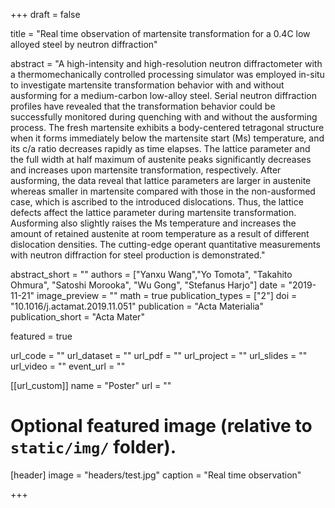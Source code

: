 +++
draft = false

title = "Real time observation of martensite transformation for a 0.4C low alloyed steel by neutron diffraction"

abstract = "A high-intensity and high-resolution neutron diffractometer with a thermomechanically controlled processing simulator was employed in-situ to investigate martensite transformation behavior with and without ausforming for a medium-carbon low-alloy steel. Serial neutron diffraction profiles have revealed that the transformation behavior could be successfully monitored during quenching with and without the ausforming process. The fresh martensite exhibits a body-centered tetragonal structure when it forms immediately below the martensite start (Ms) temperature, and its c/a ratio decreases rapidly as time elapses. The lattice parameter and the full width at half maximum of austenite peaks significantly decreases and increases upon martensite transformation, respectively. After ausforming, the data reveal that lattice parameters are larger in austenite whereas smaller in martensite compared with those in the non-ausformed case, which is ascribed to the introduced dislocations. Thus, the lattice defects affect the lattice parameter during martensite transformation. Ausforming also slightly raises the Ms temperature and increases the amount of retained austenite at room temperature as a result of different dislocation densities. The cutting-edge operant quantitative measurements with neutron diffraction for steel production is demonstrated."

abstract_short = ""
authors = ["Yanxu Wang","Yo Tomota", "Takahito Ohmura", "Satoshi Morooka", "Wu Gong", "Stefanus Harjo"]
date = "2019-11-21"
image_preview = ""
math = true
publication_types = ["2"]
doi = "10.1016/j.actamat.2019.11.051"
publication = "Acta Materialia"
publication_short = "Acta Mater"

featured = true

url_code = ""
url_dataset = ""
url_pdf = ""
url_project = ""
url_slides = ""
url_video = ""
event_url = ""

[[url_custom]]
name = "Poster"
url = ""

# Optional featured image (relative to `static/img/` folder).
[header]
image = "headers/test.jpg"
caption = "Real time observation"


+++

